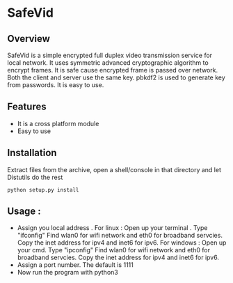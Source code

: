 # SafeVid
## Overview
SafeVid is a simple  encrypted full duplex video transmission service for local network. It uses symmetric advanced cryptographic algorithm to encrypt frames. It is safe cause encrypted frame is passed over network. Both the client and server use the same key. pbkdf2 is used to generate key from passwords. It is easy to use. 

## Features
- It is a cross platform module
- Easy to use

## Installation
Extract files from the archive, open a shell/console in that directory and let Distutils do the rest

``` 
python setup.py install
```

## Usage :
 - Assign you local address .
  For linux : Open up your terminal . Type "ifconfig" Find wlan0 for wifi network and eth0 for broadband servcies. Copy the inet address for ipv4 and  inet6 for ipv6.
  For windows : Open up your cmd. Type "ipconfig"  Find wlan0 for wifi network and eth0 for broadband servcies. Copy the inet address for ipv4 and  inet6 for ipv6.
- Assign a port number. The default is 1111
- Now run the program with python3 
